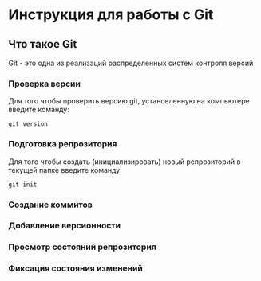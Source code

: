 # **Инструкция для работы с Git**

## Что такое Git

Git - это одна из реализаций распределенных систем контроля версий
### Проверка версии 

Для того чтобы проверить версию git, установленную на компьютере введите команду: 
 
    git version

### Подготовка репрозитория

Для того чтобы создать (инициализировать) новый репрозиторий в текущей папке введите команду:

    git init


### Создание коммитов

### Добавление версионности

### Просмотр состояний репрозитория 

### Фиксация состояния изменений